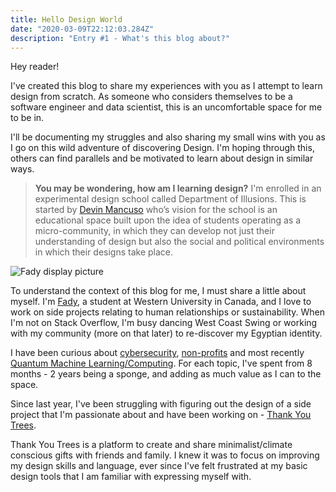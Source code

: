 ```yaml
---
title: Hello Design World 
date: "2020-03-09T22:12:03.284Z"
description: "Entry #1 - What's this blog about?"
---
```


Hey reader! 

I've created this blog to share my experiences with you as I attempt to learn design from scratch. As someone who considers themselves to be a software engineer and data scientist, this is an uncomfortable space for me to be in.

I'll be documenting my struggles and also sharing my small wins with you as I go on this wild adventure of discovering Design. I'm hoping through this, others can find parallels and be motivated to learn about design in similar ways.

> **You may be wondering, how am I learning design?**
> I'm enrolled in an experimental design school called Department of Illusions. This is started by [Devin Mancuso](https://dev.in/) who’s vision for the school is an educational space built upon the idea of students operating as a micro-community, in which they can develop not just their understanding of design but also the social and political environments in which their designs take place.

![Fady display picture](https://fadyazmy.github.io/imgs/realrealdp.jpg)

To understand the context of this blog for me, I must share a little about myself. I'm [Fady](https://fadyazmy.github.io/), a student at Western University in Canada, and I love to work on side projects relating to human relationships or sustainability. When I'm not on Stack Overflow, I'm busy dancing West Coast Swing or working with my community (more on that later) to re-discover my Egyptian identity.

I have been curious about [cybersecurity](https://web.archive.org/web/20161126232756/http://www.westerncyber.club/), [non-profits](https://developersfoundation.ca) and most recently [Quantum Machine Learning/Computing](https://www.creativedestructionlab.com/2018/07/creative-destruction-lab-hosts-its-first-ever-quantum-hackathon/). For each topic, I've spent from 8 months - 2 years being a sponge, and adding as much value as I can to the space. 

Since last year, I've been struggling with figuring out the design of a side project that I'm passionate about and have been working on - [Thank You Trees](https://thankyoutrees.io).

Thank You Trees is a platform to create and share minimalist/climate conscious gifts with friends and family. I knew it was to focus on improving my design skills and language, ever since I've felt frustrated at my basic design tools that I am familiar with expressing myself with. 
